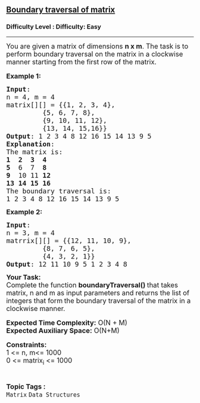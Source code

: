 <h2><a href="https://www.geeksforgeeks.org/problems/boundary-traversal-of-matrix-1587115620/0">Boundary traversal of matrix</a></h2><h3>Difficulty Level : Difficulty: Easy</h3><hr><div class="problems_problem_content__Xm_eO"><p><span style="font-size: 18px;">You are given a matrix&nbsp;of dimensions <strong>n&nbsp;x m</strong>. The task is to perform boundary traversal on the matrix in a clockwise manner starting from the first row of the matrix. </span><br><br><span style="font-size: 18px;"><strong>Example 1:</strong></span></p>
<pre><span style="font-size: 18px;"><strong>Input</strong>:
n = 4, m = 4
matrix[][] = {{1, 2, 3, 4},
&nbsp;        {5, 6, 7, 8},
&nbsp;        {9, 10, 11, 12},
&nbsp;        {13, 14, 15,16}}
<strong>Output</strong>: 1 2 3 4 8 12 16 15 14 13 9 5
<strong>Explanation</strong>:
The matrix is:
<strong>1  2  3  4</strong>
<strong>5</strong>  6  7  <strong>8</strong>
<strong>9</strong>  10 11 <strong>12</strong>
<strong>13 14 15 16</strong>
The boundary traversal is:
1 2 3 4 8 12 16 15 14 13 9 5
</span></pre>
<p><span style="font-size: 18px;"><strong>Example 2:</strong></span></p>
<pre><span style="font-size: 18px;"><strong>Input</strong>:
n = 3, m = 4
matrrix[][] = {{12, 11, 10, 9},
&nbsp;        {8, 7, 6, 5},
&nbsp;        {4, 3, 2, 1}}
<strong>Output</strong>: 12 11 10 9 5 1 2 3 4 8
</span></pre>
<p><span style="font-size: 18px;"><strong>Your Task:</strong><br>Complete the function <strong>boundaryTraversal()&nbsp;</strong>that takes matrix, n and m&nbsp;as input parameters and returns the list of integers that form<strong>&nbsp;</strong>the boundary traversal of the matrix in a clockwise manner.</span><br><br><span style="font-size: 18px;"><strong>Expected Time Complexity:</strong>&nbsp;O(N&nbsp;+ M)<br><strong>Expected Auxiliary Space:</strong> O(N+M)</span><br><br><span style="font-size: 18px;"><strong>Constraints:</strong><br>1 &lt;= n, m&lt;= 1000<br>0 &lt;= matrix<sub>i</sub> &lt;= 1000</span></p></div><br><p><span style=font-size:18px><strong>Topic Tags : </strong><br><code>Matrix</code>&nbsp;<code>Data Structures</code>&nbsp;